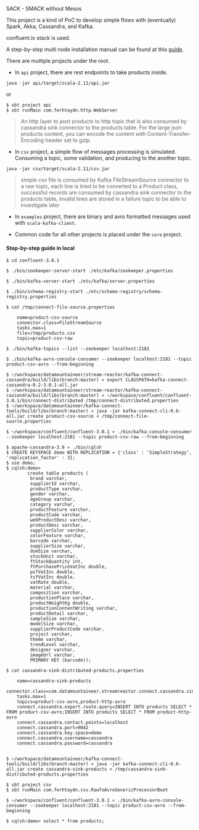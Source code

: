 SACK - SMACK without Mesos

This project is a kind of PoC to develop simple flows with (eventually) Spark, Akka, Cassandra, and Kafka. 

confluent.io stack is used.

A step-by-step multi node installation manual can be found at this [guide](https://gist.github.com/ferhtaydn/1c803f28a414c75e5d5df365af11f9c7). 

There are multiple projects under the root.

- In `api` project, there are rest endpoints to take products inside. 

```
java -jar api/target/scala-2.11/api.jar
```

or

```
$ sbt project api
$ sbt runMain com.ferhtaydn.http.WebServer
```

> An http layer to post products to http topic that is also consumed by cassandra sink connector to the products table.
> For the large json products content, you can encode the content with Content-Transfer-Encoding header set to gzip.

- In `csv` project, a simple flow of messages processing is simulated. Consuming a topic, some validation, and producing to the another topic.

```
java -jar csv/target/scala-2.11/csv.jar
```

> simple csv file is consumed by Kafka FileStreamSource connector to a raw topic,
> each line is tried to be converted to a Product class,
> successful records are consumed by cassandra sink connector to the products table,
> invalid lines are stored in a failure topic to be able to investigate later

- In `examples` project, there are binary and avro formatted messages used with `scala-kafka-client`.
 
- Common code for all other projects is placed under the `core` project.

#### Step-by-step guide in local

```
$ cd confluent-3.0.1

$ ./bin/zookeeper-server-start ./etc/kafka/zookeeper.properties

$ ./bin/kafka-server-start ./etc/kafka/server.properties

$ ./bin/schema-registry-start ./etc/schema-registry/schema-registry.properties

$ cat /tmp/connect-file-source.properties
    
    name=product-csv-source
    connector.class=FileStreamSource
    tasks.max=1
    file=/tmp/products.csv
    topic=product-csv-raw

$ ./bin/kafka-topics --list --zookeeper localhost:2181

$ ./bin/kafka-avro-console-consumer --zookeeper localhost:2181 --topic product-csv-avro --from-beginning

$ ~/workspace/datamountaineer/stream-reactor/kafka-connect-cassandra/build/libs(branch:master) » export CLASSPATH=kafka-connect-cassandra-0.2-3.0.1-all.jar
$ ~/workspace/datamountaineer/stream-reactor/kafka-connect-cassandra/build/libs(branch:master) » ~/workspace/confluent/confluent-3.0.1/bin/connect-distributed /tmp/connect-distributed.properties
$ ~/workspace/datamountaineer/kafka-connect-tools/build/libs(branch:master) » java -jar kafka-connect-cli-0.6-all.jar create product-csv-source < /tmp/connect-file-source.properties

$ ~/workspace/confluent/confluent-3.0.1 » ./bin/kafka-console-consumer --zookeeper localhost:2181 --topic product-csv-raw --from-beginning

$ apache-cassandra-3.9 » ./bin/cqlsh
$ CREATE KEYSPACE demo WITH REPLICATION = {'class' : 'SimpleStrategy', 'replication_factor' : 3};
$ use demo;
$ cqlsh:demo>
        create table products (
         brand varchar, 
         supplierId varchar, 
         productType varchar, 
         gender varchar, 
         ageGroup varchar, 
         category varchar, 
         productFeature varchar, 
         productCode varchar,
         webProductDesc varchar, 
         productDesc varchar, 
         supplierColor varchar, 
         colorFeature varchar, 
         barcode varchar, 
         supplierSize varchar, 
         dsmSize varchar, 
         stockUnit varchar, 
         ftStockQuantity int, 
         ftPurchasePriceVatInc double, 
         psfVatInc double, 
         tsfVatInc double, 
         vatRate double, 
         material varchar, 
         composition varchar,
         productionPlace varchar, 
         productWeightKg double,
         productionContentWriting varchar,
         productDetail varchar,
         sampleSize varchar,
         modelSize varchar,
         supplierProductCode varchar,
         project varchar,
         theme varchar,
         trendLevel varchar,
         designer varchar,
         imageUrl varchar,
         PRIMARY KEY (barcode));

$ cat cassandra-sink-distributed-products.properties 

    name=cassandra-sink-products
    connector.class=com.datamountaineer.streamreactor.connect.cassandra.sink.CassandraSinkConnector
    tasks.max=1
    topics=product-csv-avro,product-http-avro
    connect.cassandra.export.route.query=INSERT INTO products SELECT * FROM product-csv-avro;INSERT INTO products SELECT * FROM product-http-avro
    connect.cassandra.contact.points=localhost
    connect.cassandra.port=9042
    connect.cassandra.key.space=demo
    connect.cassandra.username=cassandra
    connect.cassandra.password=cassandra


$ ~/workspace/datamountaineer/kafka-connect-tools/build/libs(branch:master) » java -jar kafka-connect-cli-0.6-all.jar create cassandra-sink-products < /tmp/cassandra-sink-distributed-products.properties

$ sbt project csv
$ sbt runMain com.ferhtaydn.csv.RawToAvroGenericProcessorBoot

$ ~/workspace/confluent/confluent-3.0.1 » ./bin/kafka-avro-console-consumer --zookeeper localhost:2181 --topic product-csv-avro --from-beginning

$ cqlsh:demo> select * from products;

```
